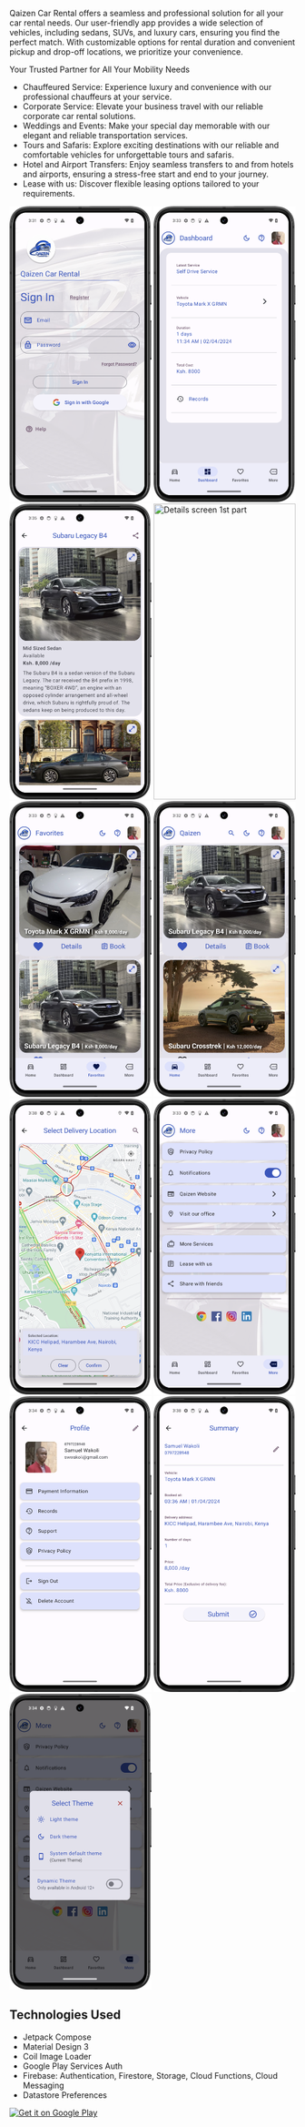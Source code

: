 Qaizen Car Rental offers a seamless and professional solution for all your car rental needs. Our user-friendly app provides a wide selection of vehicles, including sedans, SUVs, and luxury cars, ensuring you find the perfect match. With customizable options for rental duration and convenient pickup and drop-off locations, we prioritize your convenience.

Your Trusted Partner for All Your Mobility Needs
- Chauffeured Service: Experience luxury and convenience with our professional chauffeurs at your service.
- Corporate Service: Elevate your business travel with our reliable corporate car rental solutions.
- Weddings and Events: Make your special day memorable with our elegant and reliable transportation services.
- Tours and Safaris: Explore exciting destinations with our reliable and comfortable vehicles for unforgettable tours and safaris.
- Hotel and Airport Transfers: Enjoy seamless transfers to and from hotels and airports, ensuring a stress-free start and end to your journey.
- Lease with us: Discover flexible leasing options tailored to your requirements.

<img src="user_screenshots/compact/auth_gate2.png" title="Auth screen" width="250" height="520"/>  <img src="user_screenshots/compact/dashboard.png" title="Dashboard page" width="250" height="520"/>  <img src="user_screenshots/compact/details1.png" title="Details screen 1st part" width="250" height="520"/>  <img src="user_screenshots/compact/details2.png" title="Details screen 1st part" width="250" height="520"/>  <img src="user_screenshots/compact/favorites.png" title="Favorites page" width="250" height="520"/>  <img src="user_screenshots/compact/home.png" title="Home screen" width="250" height="520"/>  <img src="user_screenshots/compact/map_picker.png" title="Map picker screen" width="250" height="520"/>  <img src="user_screenshots/compact/more.png" title="More page" width="250" height="520"/>  <img src="user_screenshots/compact/profile.png" title="Profile screen" width="250" height="520"/>  <img src="user_screenshots/compact/summary.png" title="Summary screen" width="250" height="520"/>  <img src="user_screenshots/compact/theme.png" title="Theme dialog" width="250" height="520"/>


## Technologies Used
* Jetpack Compose
* Material Design 3
* Coil Image Loader
* Google Play Services Auth
* Firebase: Authentication, Firestore, Storage, Cloud Functions, Cloud Messaging
* Datastore Preferences

<a href='https://play.google.com/store/apps/details?id=com.qaizen.car_rental_qaizen&pcampaignid=pcampaignidMKT-Other-global-all-co-prtnr-py-PartBadge-Mar2515-1'><img width="200" height="80" alt='Get it on Google Play' src='https://play.google.com/intl/en_us/badges/static/images/badges/en_badge_web_generic.png'/></a>


